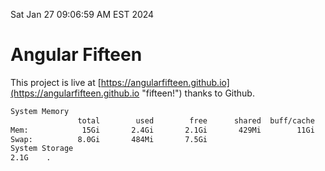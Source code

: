 Sat Jan 27 09:06:59 AM EST 2024

# Angular Fifteen


This project is live at [https://angularfifteen.github.io](https://angularfifteen.github.io "fifteen!") thanks to Github.

```bash
System Memory
               total        used        free      shared  buff/cache   available
Mem:            15Gi       2.4Gi       2.1Gi       429Mi        11Gi        12Gi
Swap:          8.0Gi       484Mi       7.5Gi
System Storage
2.1G	.
```
```bash
